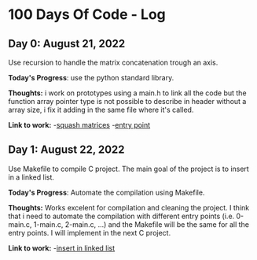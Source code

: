 # 100 Days Of Code - Log

## Day 0: August 21, 2022

Use recursion to handle the matrix concatenation trough an axis.

**Today's Progress**: use the python standard library.

**Thoughts:** i work on prototypes using a main.h to link all the code but the function array pointer type is not possible to describe in header without a array size, i fix it adding in the same file where it's called.

**Link to work:**
-[squash matrices](https://github.com/ralexrivero/holbertonschool-machine_learning/blob/main/math/0x00-linear_algebra/102-squashed_like_sardines.py)
-[entry point](https://github.com/ralexrivero/holbertonschool-machine_learning/blob/main/math/0x00-linear_algebra/102-main.py)

## Day 1: August 22, 2022

Use Makefile to compile C project. The main goal of the project is to insert in a linked list.

**Today's Progress**: Automate the compilation using Makefile.

**Thoughts:** Works excelent for compilation and cleaning the project. I think that i need to automate the compilation with different entry points (i.e. 0-main.c, 1-main.c, 2-main.c, ...) and the Makefile will be the same for all the entry points. I will implement in the next C project.

**Link to work:**
-[insert in linked list](https://github.com/ralexrivero/holbertonschool-interview/tree/main/0x01-insert_in_sorted_linked_list)
